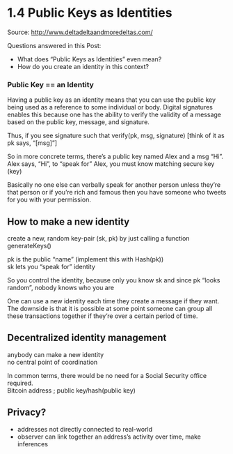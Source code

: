 1.4 Public Keys as Identities
=======================================
Source:  http://www.deltadeltaandmoredeltas.com/

Questions answered in this Post:

-   What does “Public Keys as Identities” even mean?
-   How do you create an identity in this context?

### Public Key == an Identity

Having a public key as an identity means that you can use the public key
being used as a reference to some individual or body. Digital signatures
enables this because one has the ability to verify the validity of a
message based on the public key, message, and signature.

Thus, if you see signature such that verify(pk, msg, signature) \[think
of it as pk says, “\[msg\]”\]

So in more concrete terms, there’s a public key named Alex and a msg
“Hi”. Alex says, “Hi”, to “speak for” Alex, you must know matching secure key (key)

Basically no one else can verbally speak for another person unless
they’re that person or if you’re rich and famous then you have someone
who tweets for you with your permission.

## How to make a new identity

create a new, random key-pair (sk, pk) by just calling a function
generateKeys()

pk is the public “name” (implement this with Hash(pk))  
sk lets you “speak for” identity

So you control the identity, because only you know sk and since pk
“looks random”, nobody knows who you are

One can use a new identity each time they create a message if they want.
The downside is that it is possible at some point someone can group all
these transactions together if they’re over a certain period of time.

## Decentralized identity management

anybody can make a new identity  
no central point of coordination

In common terms, there would be no need for a Social Security office
required.  
Bitcoin address ; public key/hash(public key)

## Privacy?

-   addresses not directly connected to real-world
-   observer can link together an address’s activity over time, make
    inferences
